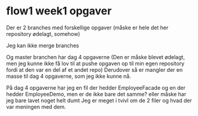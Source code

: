# flow1 week1 opgaver

Der er 2 branches med forskellige opgaver (måske er hele det her repository ødelagt, somehow)

Jeg kan ikke merge branches

Og master branchen har dag 4 opgaverne (Den er måske blevet ødelagt, men jeg kunne ikke få lov til at pushe opgaven op til min egen repository fordi at den var en del af et andet repo)
Derudover så er mangler der en masse til dag 4 opgaverne, som jeg ikke kunne nå.

På dag 4 opgaverne har jeg en fil der hedder EmployeeFacade og en der hedder EmployeeDemo, men er de ikke bare det samme? eller måske har jeg bare lavet noget helt dumt
Jeg er meget i tvivl om de 2 filer og hvad der var meningen med dem.
